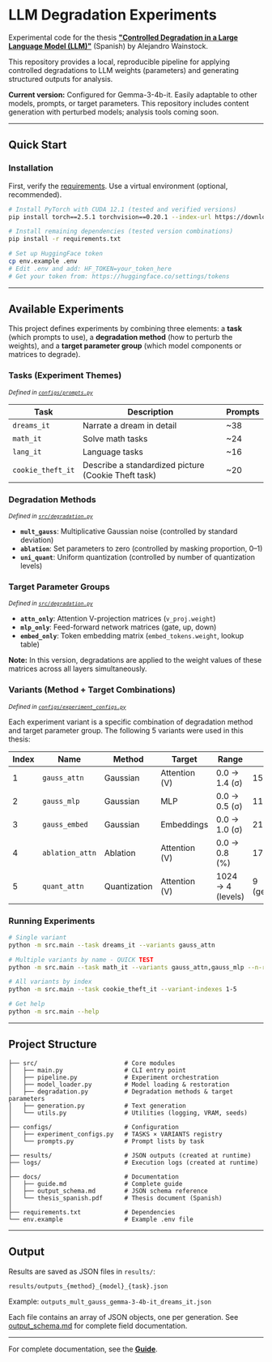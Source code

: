 # LLM Degradation Experiments

Experimental code for the thesis **["Controlled Degradation in a Large Language Model (LLM)"](docs/thesis_spanish.pdf)** (Spanish) by Alejandro Wainstock.

This repository provides a local, reproducible pipeline for applying controlled degradations to LLM weights (parameters) and generating structured outputs for analysis.

**Current version:** Configured for Gemma-3-4b-it. Easily adaptable to other models, prompts, or target parameters. This repository includes content generation with perturbed models; analysis tools coming soon.

---

## Quick Start

### Installation

First, verify the [requirements](docs/guide.md#requirements). Use a virtual environment (optional, recommended).
  
  ```bash
# Install PyTorch with CUDA 12.1 (tested and verified versions)
pip install torch==2.5.1 torchvision==0.20.1 --index-url https://download.pytorch.org/whl/cu121

# Install remaining dependencies (tested version combinations)
pip install -r requirements.txt

# Set up HuggingFace token
cp env.example .env
# Edit .env and add: HF_TOKEN=your_token_here
# Get your token from: https://huggingface.co/settings/tokens
```

---

## Available Experiments

This project defines experiments by combining three elements: a **task** (which prompts to use), a **degradation method** (how to perturb the weights), and a **target parameter group** (which model components or matrices to degrade).

### Tasks (Experiment Themes)

<sub>_Defined in [`configs/prompts.py`](configs/prompts.py)_</sub>

| Task | Description | Prompts |
|------|-------------|---------|
| `dreams_it` | Narrate a dream in detail | ~38 |
| `math_it` | Solve math tasks | ~24 |
| `lang_it` | Language tasks | ~16 |
| `cookie_theft_it` | Describe a standardized picture (Cookie Theft task) | ~20 |

### Degradation Methods

<sub>_Defined in [`src/degradation.py`](src/degradation.py)_</sub>

- **`mult_gauss`**: Multiplicative Gaussian noise (controlled by standard deviation)
- **`ablation`**: Set parameters to zero (controlled by masking proportion, 0–1)
- **`uni_quant`**: Uniform quantization (controlled by number of quantization levels)

### Target Parameter Groups

<sub>_Defined in [`src/degradation.py`](src/degradation.py)_</sub>

- **`attn_only`**: Attention V-projection matrices (`v_proj.weight`)
- **`mlp_only`**: Feed-forward network matrices (gate, up, down)
- **`embed_only`**: Token embedding matrix (`embed_tokens.weight`, lookup table)

**Note:** In this version, degradations are applied to the weight values of these matrices across all layers simultaneously.

### Variants (Method + Target Combinations)

<sub>_Defined in [`configs/experiment_configs.py`](configs/experiment_configs.py)_</sub>

Each experiment variant is a specific combination of degradation method and target parameter group. The following 5 variants were used in this thesis:

| Index | Name | Method | Target | Range | Steps |
|-------|------|--------|--------|-------|-------|
| 1 | `gauss_attn` | Gaussian | Attention (V) | 0.0 → 1.4 (σ) | 15 (linear) |
| 2 | `gauss_mlp` | Gaussian | MLP | 0.0 → 0.5 (σ) | 11 (linear) |
| 3 | `gauss_embed` | Gaussian | Embeddings | 0.0 → 1.0 (σ) | 21 (linear) |
| 4 | `ablation_attn` | Ablation | Attention (V) | 0.0 → 0.8 (%) | 17 (linear) |
| 5 | `quant_attn` | Quantization | Attention (V) | 1024 → 4 (levels) | 9 (geometric) |


### Running Experiments

```bash
# Single variant
python -m src.main --task dreams_it --variants gauss_attn

# Multiple variants by name - QUICK TEST
python -m src.main --task math_it --variants gauss_attn,gauss_mlp --n-rep 2 --deg-steps 3

# All variants by index
python -m src.main --task cookie_theft_it --variant-indexes 1-5

# Get help
python -m src.main --help
```

---

## Project Structure

```
├── src/                        # Core modules
│   ├── main.py                 # CLI entry point
│   ├── pipeline.py             # Experiment orchestration
│   ├── model_loader.py         # Model loading & restoration
│   ├── degradation.py          # Degradation methods & target parameters
│   ├── generation.py           # Text generation
│   └── utils.py                # Utilities (logging, VRAM, seeds)
│
├── configs/                    # Configuration
│   ├── experiment_configs.py   # TASKS × VARIANTS registry
│   └── prompts.py              # Prompt lists by task
│
├── results/                    # JSON outputs (created at runtime)
├── logs/                       # Execution logs (created at runtime)
│
├── docs/                       # Documentation
│   ├── guide.md                # Complete guide
│   ├── output_schema.md        # JSON schema reference
│   └── thesis_spanish.pdf      # Thesis document (Spanish)
│
├── requirements.txt            # Dependencies
└── env.example                 # Example .env file
```

---

## Output

Results are saved as JSON files in `results/`:

```
results/outputs_{method}_{model}_{task}.json
```

Example: `outputs_mult_gauss_gemma-3-4b-it_dreams_it.json`

Each file contains an array of JSON objects, one per generation. See [output_schema.md](docs/output_schema.md) for complete field documentation.

---

For complete documentation, see the **[Guide](docs/guide.md)**.

